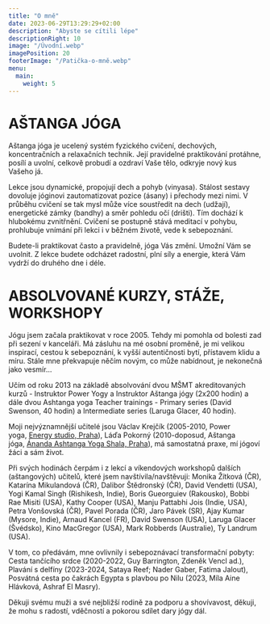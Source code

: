 ```yaml
---
title: "O mně"
date: 2023-06-29T13:29:29+02:00
description: "Abyste se cítili lépe"
descriptionRight: 10
image: "/Úvodní.webp"
imagePosition: 20
footerImage: "/Patička-o-mně.webp"
menu:
  main:
    weight: 5
---
```


# AŠTANGA JÓGA

Aštanga jóga je ucelený systém fyzického cvičení, dechových, koncentračních a relaxačních technik. Její pravidelné praktikování protáhne, posílí a uvolní, celkově probudí a ozdraví Vaše tělo, odkryje nový kus Vašeho já.

Lekce jsou dynamické, propojují dech a pohyb (vinyasa). Stálost sestavy dovoluje jóginovi zautomatizovat pozice (ásany) i přechody mezi nimi. V průběhu cvičení se tak mysl může více soustředit na dech (udžají), energetické zámky (bandhy) a směr pohledu očí (drišti). Tím dochází k hlubokému zvnitřnění. Cvičení se postupně stává meditací v pohybu, prohlubuje vnímání při lekci i v běžném životě, vede k sebepoznání.

Budete-li praktikovat často a pravidelně, jóga Vás změní. Umožní Vám se uvolnit. Z lekce budete odcházet radostní, plní síly a energie, která Vám vydrží do druhého dne i déle.

# ABSOLVOVANÉ KURZY, STÁŽE, WORKSHOPY

Jógu jsem začala praktikovat v roce 2005. Tehdy mi pomohla od bolesti zad při sezení v kanceláři. Má zásluhu na mé osobní proměně, je mi velikou inspirací, cestou k sebepoznání, k vyšší autentičnosti bytí, přístavem klidu a míru. Stále mne překvapuje něčím novým, co může nabídnout, je nekonečná jako vesmír...

Učím od roku 2013 na základě absolvování dvou MŠMT akreditovaných kurzů - Instruktor Power Yogy a Instruktor Aštanga jógy (2x200 hodin)
a dále dvou Ashtanga yoga Teacher trainings - Primary series (David Swenson, 40 hodin) a Intermediate series (Laruga Glacer, 40 hodin).

Moji nejvýznamnější učitelé jsou Václav Krejčík (2005-2010, Power yoga, [Energy studio, Praha](http://www.energystudio.cz/)), Láďa Pokorný (2010-doposud, Aštanga jóga, [Ánanda Ashtanga Yoga Shala, Praha](http://www.anandashala.cz/)), má samostatná praxe, mí jógoví žáci a sám život.

Při svých hodinách čerpám i z lekcí a víkendových workshopů dalších (aštangových) učitelů, které jsem navštívila/navštěvuji: Monika Žítková (ČR), Katarína Mikulandová (ČR), Dalibor Štědronský (ČR), David Vendetti (USA), Yogi Kamal Singh (Rishikesh, Indie), Boris Gueorguiev (Rakousko), Bobbi Rae Misiti (USA), Kathy Cooper (USA), Manju Pattabhi Jois (Indie, USA), Petra Vonšovská (ČR), Pavel Porada (ČR), Jaro Pávek (SR), Ajay Kumar (Mysore, Indie), Arnaud Kancel (FR), David Swenson (USA), Laruga Glacer (Švédsko), Kino MacGregor (USA), Mark Robberds (Australie), Ty Landrum (USA).

V tom, co předávám, mne ovlivnily i sebepoznávací transformační pobyty: Cesta tančícího srdce (2020-2022, Guy Barrington, Zdeněk Vencl ad.), Plavání s delfíny (2023-2024, Sataya Reef; Nader Gaber, Fatima Jalout), Posvátná cesta po čakrách Egypta s plavbou po Nilu (2023, Míla Aine Hlávková, Ashraf El Masry).

Děkuji svému muži a své nejbližší rodině za podporu a shovívavost, děkuji, že mohu s radostí, vděčností a pokorou sdílet dary jógy dál.
